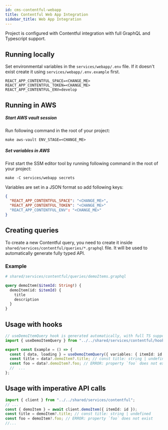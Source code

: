 ```yaml
---
id: cms-contentful-webapp
title: Contentful Web App Integration
sidebar_title: Web App Integration
---
```


Project is configured with Contentful integration with full GraphQL and Typescript support.

## Running locally

Set environmental variables in the `services/webapp/.env` file.
If it doesn't exist create it using `services/webapp/.env.example` first.

```
REACT_APP_CONTENTFUL_SPACE=<CHANGE_ME>
REACT_APP_CONTENTFUL_TOKEN=<CHANGE_ME>
REACT_APP_CONTENTFUL_ENV=develop
```

## Running in AWS

##### Start AWS vault session

Run following command in the root of your project:

```shell
make aws-vault ENV_STAGE=<CHANGE_ME>
```

##### Set variables in AWS

First start the SSM editor tool by running following command in the root of your project:

```shell
make -C services/webapp secrets
```

Variables are set in a JSON format so add following keys:

```json
{
  "REACT_APP_CONTENTFUL_SPACE": "<CHANGE_ME>",
  "REACT_APP_CONTENTFUL_TOKEN": "<CHANGE_ME>"
  "REACT_APP_CONTENTFUL_ENV": "<CHANGE_ME>"
}
```

## Creating queries

To create a new Contentful query, you need to create it inside `shared/services/contentful/queries/*.graphql` file. It
will be used to automatically generate fully typed API.

### Example

```graphql
# shared/services/contentful/queries/demoItems.graphql

query demoItem($itemId: String!) {
  demoItem(id: $itemId) {
    title
    description
  }
}
```

## Usage with hooks

```typescript jsx
// useDemoItemQuery hook is generated automatically, with full TS support, based on your query defined in `.graphql` file
import { useDemoItemQuery } from "../../shared/services/contentful/hooks";

export const Example = () => {
  const { data, loading } = useDemoItemQuery({ variables: { itemId: id } });
  const title = data?.demoItem?.title; // const title: string | undefined
  const foo = data?.demoItem?.foo; // ERROR: property `foo` does not exist
  //  ...
};
```

## Usage with imperative API calls

```typescript
import { client } from "../../shared/services/contentful";
// ...
const { demoItem } = await client.demoItem({ itemId: id });
const title = demoItem?.title; // const title: string | undefined
const foo = demoItem?.foo; // ERROR: property `foo` does not exist
//...
```

